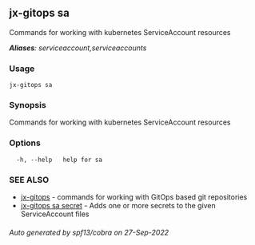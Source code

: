 ## jx-gitops sa

Commands for working with kubernetes ServiceAccount resources

***Aliases**: serviceaccount,serviceaccounts*

### Usage

```
jx-gitops sa
```

### Synopsis

Commands for working with kubernetes ServiceAccount resources

### Options

```
  -h, --help   help for sa
```

### SEE ALSO

* [jx-gitops](jx-gitops.md)	 - commands for working with GitOps based git repositories
* [jx-gitops sa secret](jx-gitops_sa_secret.md)	 - Adds one or more secrets to the given ServiceAccount files

###### Auto generated by spf13/cobra on 27-Sep-2022

